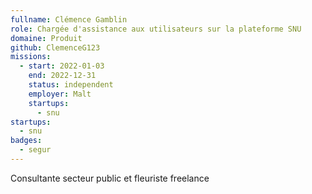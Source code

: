 ```yaml
---
fullname: Clémence Gamblin
role: Chargée d'assistance aux utilisateurs sur la plateforme SNU
domaine: Produit
github: ClemenceG123
missions:
  - start: 2022-01-03
    end: 2022-12-31
    status: independent
    employer: Malt
    startups:
      - snu
startups:
  - snu
badges:
  - segur
---
```

Consultante secteur public et fleuriste freelance